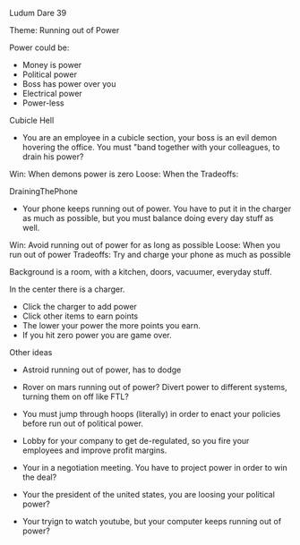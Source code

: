 Ludum Dare 39

Theme: Running out of Power

Power could be:

- Money is power
- Political power
- Boss has power over you
- Electrical power
- Power-less




Cubicle Hell

- You are an employee in a cubicle section, your boss is an evil demon hovering
  the office. You must "band together with your colleagues, to drain his power?

Win: When demons power is zero
Loose: When the 
Tradeoffs: 

DrainingThePhone

- Your phone keeps running out of power. You have to put it in the charger as much
  as possible, but you must balance doing every day stuff as well.

Win: Avoid running out of power for as long as possible
Loose: When you run out of power
Tradeoffs: Try and charge your phone as much as possible


Background is a room, with a kitchen, doors, vacuumer, everyday stuff.

In the center there is a charger.

- Click the charger to add power
- Click other items to earn points
- The lower your power the more points you earn.
- If you hit zero power you are game over.


Other ideas

- Astroid running out of power, has to dodge 

- Rover on mars running out of power? Divert power to different systems, turning them on off like FTL?

- You must jump through hoops (literally) in order to enact your policies before
  run out of political power.

- Lobby for your company to get de-regulated, so you fire your employees and
  improve profit margins.

- Your in a negotiation meeting. You have to project power in order to win the deal?

- Your the president of the united states, you are loosing your political power?

- Your tryign to watch youtube, but your computer keeps running out of power?







